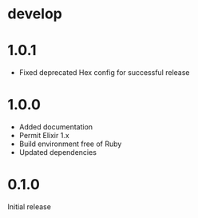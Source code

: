 # develop

# 1.0.1

* Fixed deprecated Hex config for successful release

# 1.0.0

* Added documentation
* Permit Elixir 1.x
* Build environment free of Ruby
* Updated dependencies

# 0.1.0

Initial release
